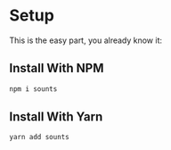 # Setup

This is the easy part, you already know it:

## Install With NPM

```bash
npm i sounts
```

## Install With Yarn

```bash
yarn add sounts
```
